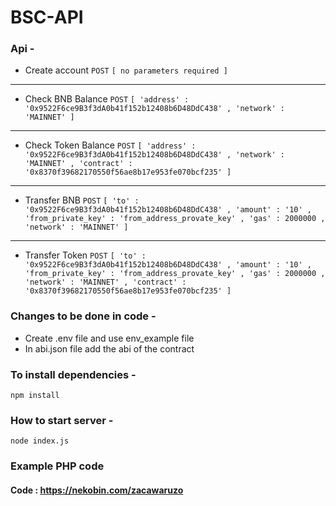 # BSC-API

### Api - 
- Create account ```POST``` ```[ no parameters required ]```
- ------------------
- Check BNB Balance ```POST``` ```[ 'address' : '0x9522F6ce9B3f3dA0b41f152b12408b6D48DdC438' , 'network' : 'MAINNET' ]```
- ------------------
- Check Token Balance ```POST``` ```[ 'address' : '0x9522F6ce9B3f3dA0b41f152b12408b6D48DdC438' , 'network' : 'MAINNET' , 'contract' : '0x8370f39682170550f56ae8b17e953fe070bcf235' ]```
- ------------------
- Transfer BNB ```POST``` ```[ 'to' : '0x9522F6ce9B3f3dA0b41f152b12408b6D48DdC438' , 'amount' : '10' , 'from_private_key' : 'from_address_provate_key' , 'gas' : 2000000 , 'network' : 'MAINNET' ]```
- -------------------
- Transfer Token ```POST``` ```[ 'to' : '0x9522F6ce9B3f3dA0b41f152b12408b6D48DdC438' , 'amount' : '10' , 'from_private_key' : 'from_address_provate_key' , 'gas' : 2000000 , 'network' : 'MAINNET' , 'contract' : '0x8370f39682170550f56ae8b17e953fe070bcf235' ]```

### Changes to be done in code - 
- Create .env file and use env_example file
- In abi.json file add the abi of the contract

### To install dependencies - 
```npm install```

### How to start server - 
```node index.js```

### Example PHP code
#### Code : https://nekobin.com/zacawaruzo
